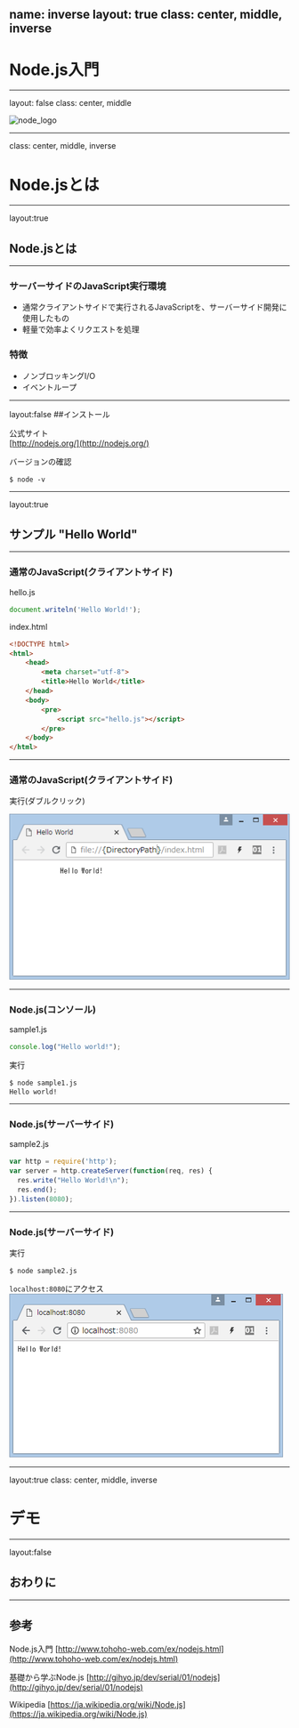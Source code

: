 name: inverse
layout: true
class: center, middle, inverse
---
# Node.js入門

---
layout: false
class: center, middle

![node_logo](https://upload.wikimedia.org/wikipedia/commons/thumb/d/d9/Node.js_logo.svg/590px-Node.js_logo.svg.png)

---

class: center, middle, inverse
# Node.jsとは

---

layout:true
## Node.jsとは

---

### サーバーサイドのJavaScript実行環境  
* 通常クライアントサイドで実行されるJavaScriptを、サーバーサイド開発に使用したもの
* 軽量で効率よくリクエストを処理

### 特徴  
* ノンブロッキングI/O
* イベントループ


---
layout:false
##インストール  

公式サイト  
[http://nodejs.org/](http://nodejs.org/)

バージョンの確認

```console
$ node -v
```

---
layout:true
## サンプル "Hello World"
---
### 通常のJavaScript(クライアントサイド)

hello.js
```javascript
document.writeln('Hello World!');
```

index.html
```html
<!DOCTYPE html>
<html>
    <head>
        <meta charset="utf-8">
        <title>Hello World</title>
    </head>
    <body>
        <pre>
            <script src="hello.js"></script>
        </pre>
    </body>
</html>

```

---
### 通常のJavaScript(クライアントサイド)

実行(ダブルクリック)

![js1](js1.png)

---
### Node.js(コンソール)

sample1.js
```javascript
console.log("Hello world!");
```

実行

```console
$ node sample1.js
Hello world!
```

---
### Node.js(サーバーサイド)

sample2.js
```javascript
var http = require('http');
var server = http.createServer(function(req, res) {
  res.write("Hello World!\n");
  res.end();
}).listen(8080);
```

---
### Node.js(サーバーサイド)

実行
```console
$ node sample2.js
```
``localhost:8080``にアクセス  
![sample2](sample2.png)

---
layout:true
class: center, middle, inverse
# デモ

---
layout:false
## おわりに  


---
## 参考  
Node.js入門
[http://www.tohoho-web.com/ex/nodejs.html](http://www.tohoho-web.com/ex/nodejs.html)

基礎から学ぶNode.js
[http://gihyo.jp/dev/serial/01/nodejs](http://gihyo.jp/dev/serial/01/nodejs)

Wikipedia
[https://ja.wikipedia.org/wiki/Node.js](https://ja.wikipedia.org/wiki/Node.js)